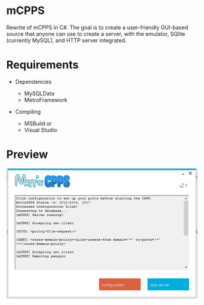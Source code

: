 # mCPPS
Rewrite of mCPPS in C#. The goal is to create a user-friendly GUI-based source that anyone can use to create a server, with the emulator, SQlite (currently MySQL), and HTTP server integrated.

# Requirements

* Dependencies
   * MySQLData
   * MetroFramework
   
* Compiling
   * MSBuild or
   * Visual Studio

# Preview
![alt text](https://raw.githubusercontent.com/mh9924/mCPPS/master/screens/mCPPS1.png)

